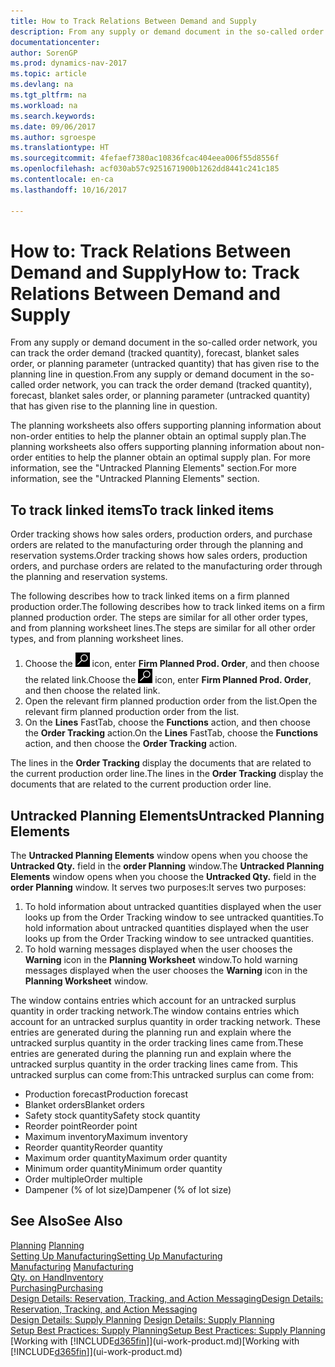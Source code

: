 ```yaml
---
title: How to Track Relations Between Demand and Supply
description: From any supply or demand document in the so-called order network, you can track the order demand (tracked quantity), forecast, blanket sales order, or planning parameter (untracked quantity) that has given rise to the planning line in question.
documentationcenter: 
author: SorenGP
ms.prod: dynamics-nav-2017
ms.topic: article
ms.devlang: na
ms.tgt_pltfrm: na
ms.workload: na
ms.search.keywords: 
ms.date: 09/06/2017
ms.author: sgroespe
ms.translationtype: HT
ms.sourcegitcommit: 4fefaef7380ac10836fcac404eea006f55d8556f
ms.openlocfilehash: acf030ab57c9251671900b1262dd8441c241c185
ms.contentlocale: en-ca
ms.lasthandoff: 10/16/2017

---
```

# <a name="how-to-track-relations-between-demand-and-supply"></a><span data-ttu-id="9405e-103">How to: Track Relations Between Demand and Supply</span><span class="sxs-lookup"><span data-stu-id="9405e-103">How to: Track Relations Between Demand and Supply</span></span>
<span data-ttu-id="9405e-104">From any supply or demand document in the so-called order network, you can track the order demand (tracked quantity), forecast, blanket sales order, or planning parameter (untracked quantity) that has given rise to the planning line in question.</span><span class="sxs-lookup"><span data-stu-id="9405e-104">From any supply or demand document in the so-called order network, you can track the order demand (tracked quantity), forecast, blanket sales order, or planning parameter (untracked quantity) that has given rise to the planning line in question.</span></span>

<span data-ttu-id="9405e-105">The planning worksheets also offers supporting planning information about non-order entities to help the planner obtain an optimal supply plan.</span><span class="sxs-lookup"><span data-stu-id="9405e-105">The planning worksheets also offers supporting planning information about non-order entities to help the planner obtain an optimal supply plan.</span></span> <span data-ttu-id="9405e-106">For more information, see the "Untracked Planning Elements" section.</span><span class="sxs-lookup"><span data-stu-id="9405e-106">For more information, see the "Untracked Planning Elements" section.</span></span>

## <a name="to-track-linked-items"></a><span data-ttu-id="9405e-107">To track linked items</span><span class="sxs-lookup"><span data-stu-id="9405e-107">To track linked items</span></span>
<span data-ttu-id="9405e-108">Order tracking shows how sales orders, production orders, and purchase orders are related to the manufacturing order through the planning and reservation systems.</span><span class="sxs-lookup"><span data-stu-id="9405e-108">Order tracking shows how sales orders, production orders, and purchase orders are related to the manufacturing order through the planning and reservation systems.</span></span>

<span data-ttu-id="9405e-109">The following describes how to track linked items on a firm planned production order.</span><span class="sxs-lookup"><span data-stu-id="9405e-109">The following describes how to track linked items on a firm planned production order.</span></span> <span data-ttu-id="9405e-110">The steps are similar for all other order types, and from planning worksheet lines.</span><span class="sxs-lookup"><span data-stu-id="9405e-110">The steps are similar for all other order types, and from planning worksheet lines.</span></span>

1. <span data-ttu-id="9405e-111">Choose the ![Search for Page or Report](media/ui-search/search_small.png "Search for Page or Report icon") icon, enter **Firm Planned Prod. Order**, and then choose the related link.</span><span class="sxs-lookup"><span data-stu-id="9405e-111">Choose the ![Search for Page or Report](media/ui-search/search_small.png "Search for Page or Report icon") icon, enter **Firm Planned Prod. Order**, and then choose the related link.</span></span>
2. <span data-ttu-id="9405e-112">Open the relevant firm planned production order from the list.</span><span class="sxs-lookup"><span data-stu-id="9405e-112">Open the relevant firm planned production order from the list.</span></span>
3. <span data-ttu-id="9405e-113">On the **Lines** FastTab, choose the **Functions** action, and then choose the **Order Tracking** action.</span><span class="sxs-lookup"><span data-stu-id="9405e-113">On the **Lines** FastTab, choose the **Functions** action, and then choose the **Order Tracking** action.</span></span>

<span data-ttu-id="9405e-114">The lines in the **Order Tracking** display the documents that are related to the current production order line.</span><span class="sxs-lookup"><span data-stu-id="9405e-114">The lines in the **Order Tracking** display the documents that are related to the current production order line.</span></span>

## <a name="untracked-planning-elements"></a><span data-ttu-id="9405e-115">Untracked Planning Elements</span><span class="sxs-lookup"><span data-stu-id="9405e-115">Untracked Planning Elements</span></span>
<span data-ttu-id="9405e-116">The **Untracked Planning Elements** window opens when you choose the **Untracked Qty.** field in the **order Planning** window.</span><span class="sxs-lookup"><span data-stu-id="9405e-116">The **Untracked Planning Elements** window opens when you choose the **Untracked Qty.** field in the **order Planning** window.</span></span> <span data-ttu-id="9405e-117">It serves two purposes:</span><span class="sxs-lookup"><span data-stu-id="9405e-117">It serves two purposes:</span></span>

1. <span data-ttu-id="9405e-118">To hold information about untracked quantities displayed when the user looks up from the Order Tracking window to see untracked quantities.</span><span class="sxs-lookup"><span data-stu-id="9405e-118">To hold information about untracked quantities displayed when the user looks up from the Order Tracking window to see untracked quantities.</span></span>
2. <span data-ttu-id="9405e-119">To hold warning messages displayed when the user chooses the **Warning** icon in the **Planning Worksheet** window.</span><span class="sxs-lookup"><span data-stu-id="9405e-119">To hold warning messages displayed when the user chooses the **Warning** icon in the **Planning Worksheet** window.</span></span>

<span data-ttu-id="9405e-120">The window contains entries which account for an untracked surplus quantity in order tracking network.</span><span class="sxs-lookup"><span data-stu-id="9405e-120">The window contains entries which account for an untracked surplus quantity in order tracking network.</span></span> <span data-ttu-id="9405e-121">These entries are generated during the planning run and explain where the untracked surplus quantity in the order tracking lines came from.</span><span class="sxs-lookup"><span data-stu-id="9405e-121">These entries are generated during the planning run and explain where the untracked surplus quantity in the order tracking lines came from.</span></span> <span data-ttu-id="9405e-122">This untracked surplus can come from:</span><span class="sxs-lookup"><span data-stu-id="9405e-122">This untracked surplus can come from:</span></span>

- <span data-ttu-id="9405e-123">Production forecast</span><span class="sxs-lookup"><span data-stu-id="9405e-123">Production forecast</span></span>
- <span data-ttu-id="9405e-124">Blanket orders</span><span class="sxs-lookup"><span data-stu-id="9405e-124">Blanket orders</span></span>
- <span data-ttu-id="9405e-125">Safety stock quantity</span><span class="sxs-lookup"><span data-stu-id="9405e-125">Safety stock quantity</span></span>
- <span data-ttu-id="9405e-126">Reorder point</span><span class="sxs-lookup"><span data-stu-id="9405e-126">Reorder point</span></span>
- <span data-ttu-id="9405e-127">Maximum inventory</span><span class="sxs-lookup"><span data-stu-id="9405e-127">Maximum inventory</span></span>
- <span data-ttu-id="9405e-128">Reorder quantity</span><span class="sxs-lookup"><span data-stu-id="9405e-128">Reorder quantity</span></span>
- <span data-ttu-id="9405e-129">Maximum order quantity</span><span class="sxs-lookup"><span data-stu-id="9405e-129">Maximum order quantity</span></span>
- <span data-ttu-id="9405e-130">Minimum order quantity</span><span class="sxs-lookup"><span data-stu-id="9405e-130">Minimum order quantity</span></span>
- <span data-ttu-id="9405e-131">Order multiple</span><span class="sxs-lookup"><span data-stu-id="9405e-131">Order multiple</span></span>
- <span data-ttu-id="9405e-132">Dampener (% of lot size)</span><span class="sxs-lookup"><span data-stu-id="9405e-132">Dampener (% of lot size)</span></span>

## <a name="see-also"></a><span data-ttu-id="9405e-133">See Also</span><span class="sxs-lookup"><span data-stu-id="9405e-133">See Also</span></span>  
<span data-ttu-id="9405e-134">[Planning](production-planning.md) </span><span class="sxs-lookup"><span data-stu-id="9405e-134">[Planning](production-planning.md) </span></span>  
[<span data-ttu-id="9405e-135">Setting Up Manufacturing</span><span class="sxs-lookup"><span data-stu-id="9405e-135">Setting Up Manufacturing</span></span>](production-configure-production-processes.md)  
<span data-ttu-id="9405e-136">[Manufacturing](production-manage-manufacturing.md)  </span><span class="sxs-lookup"><span data-stu-id="9405e-136">[Manufacturing](production-manage-manufacturing.md)  </span></span>  
[<span data-ttu-id="9405e-137">Qty. on Hand</span><span class="sxs-lookup"><span data-stu-id="9405e-137">Inventory</span></span>](inventory-manage-inventory.md)  
[<span data-ttu-id="9405e-138">Purchasing</span><span class="sxs-lookup"><span data-stu-id="9405e-138">Purchasing</span></span>](purchasing-manage-purchasing.md)  
[<span data-ttu-id="9405e-139">Design Details: Reservation, Tracking, and Action Messaging</span><span class="sxs-lookup"><span data-stu-id="9405e-139">Design Details: Reservation, Tracking, and Action Messaging</span></span>](design-details-reservation-order-tracking-and-action-messaging.md)  
<span data-ttu-id="9405e-140">[Design Details: Supply Planning](design-details-supply-planning.md) </span><span class="sxs-lookup"><span data-stu-id="9405e-140">[Design Details: Supply Planning](design-details-supply-planning.md) </span></span>  
[<span data-ttu-id="9405e-141">Setup Best Practices: Supply Planning</span><span class="sxs-lookup"><span data-stu-id="9405e-141">Setup Best Practices: Supply Planning</span></span>](setup-best-practices-supply-planning.md)  
<span data-ttu-id="9405e-142">[Working with [!INCLUDE[d365fin](includes/d365fin_md.md)]](ui-work-product.md)</span><span class="sxs-lookup"><span data-stu-id="9405e-142">[Working with [!INCLUDE[d365fin](includes/d365fin_md.md)]](ui-work-product.md)</span></span>

